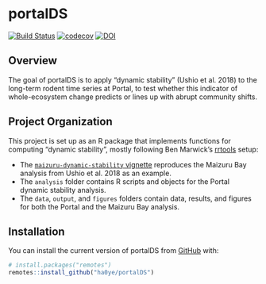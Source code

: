 
<!-- README.md is generated from README.Rmd. Please edit that file -->

# portalDS

<!-- badges: start -->

[![Build
Status](https://travis-ci.org/ha0ye/portalDS.svg?branch=master)](https://travis-ci.org/ha0ye/portalDS)
[![codecov](https://codecov.io/gh/ha0ye/portalDS/branch/master/graph/badge.svg)](https://codecov.io/gh/ha0ye/portalDS)
[![DOI](https://zenodo.org/badge/141463282.svg)](https://zenodo.org/badge/latestdoi/141463282)
<!-- badges: end -->

## Overview

The goal of portalDS is to apply “dynamic stability” (Ushio et al. 2018)
to the long-term rodent time series at Portal, to test whether this
indicator of whole-ecosystem change predicts or lines up with abrupt
community shifts.

## Project Organization

This project is set up as an R package that implements functions for
computing “dynamic stability”, mostly following Ben Marwick’s
[rrtools](https://github.com/benmarwick/rrtools) setup:

  - The [`maizuru-dynamic-stability`
    vignette](https://ha0ye.github.io/portalDS/articles/maizuru-dynamic-stability.html)
    reproduces the Maizuru Bay analysis from Ushio et al. 2018 as an
    example.
  - The `analysis` folder contains R scripts and objects for the Portal
    dynamic stability analysis.
  - The `data`, `output`, and `figures` folders contain data, results,
    and figures for both the Portal and the Maizuru Bay analysis.

## Installation

You can install the current version of portalDS from
[GitHub](https://github.com/ha0ye/portalDS) with:

``` r
# install.packages("remotes")
remotes::install_github("ha0ye/portalDS")
```
